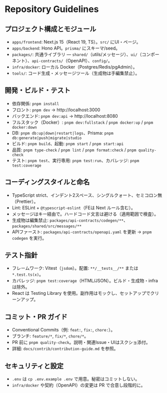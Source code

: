 # Repository Guidelines

## プロジェクト構成とモジュール

- `apps/frontend`: Next.js 15（React 19, TS）。`src/` にUI・ページ。
- `apps/backend`: Hono API。`prisma/` にスキーマ/seed。
- `packages/`: 共通ライブラリ — `shared/`（utils/メッセージ）、`ui/`（コンポーネント）、`api-contracts/`（OpenAPI）、`config/`。
- `infra/docker`: ローカル Docker（Postgres/Redis/pgAdmin）。
- `tools/`: コード生成・メッセージツール（生成物は手編集禁止）。

## 開発・ビルド・テスト

- 依存関係: `pnpm install`
- フロント: `pnpm dev` → http://localhost:3000
- バックエンド: `pnpm dev:api` → http://localhost:8080
- フルスタック（Docker）: `pnpm dev:fullstack` / `pnpm docker:up` / `pnpm docker:down`
- DB: `pnpm db:up|down|restart|logs`、Prisma: `pnpm db:generate|push|migrate|studio`
- ビルド: `pnpm build`、起動: `pnpm start` / `pnpm start:api`
- 品質: `pnpm type-check` / `pnpm lint` / `pnpm format:check` / `pnpm quality-check`
- テスト: `pnpm test`、実行専用: `pnpm test:run`、カバレッジ: `pnpm test:coverage`

## コーディングスタイルと命名

- TypeScript strict、インデント2スペース、シングルクォート、セミコロン無（Prettier）。
- Lint: ESLint + `@typescript-eslint`（FEは Next ルール含む）。
- メッセージはキー経由で。ハードコード文言は避ける（適用範囲で検査）。
- 生成物は編集禁止: `packages/api-contracts/codegen/**`、`packages/shared/src/messages/**`
- APIファースト: `packages/api-contracts/openapi.yaml` を更新 → `pnpm codegen` を実行。

## テスト指針

- フレームワーク: Vitest（`jsdom`）。配置: `**/__tests__/**` または `*.test.ts(x)`。
- カバレッジ: `pnpm test:coverage`（HTML/JSON）。ビルド・生成物・infraは除外。
- React は Testing Library を使用。副作用はモックし、セットアップでクリーンアップ。

## コミット・PR ガイド

- Conventional Commits（例: `feat:`, `fix:`, `chore:`）。
- ブランチ: `feature/*`, `fix/*`, `chore/*`。
- PR 前に `pnpm quality-check`。説明・関連Issue・UIはスクショ添付。
- 詳細: `docs/contrib/contribution-guide.md` を参照。

## セキュリティと設定

- `.env` は `cp .env.example .env` で用意。秘密はコミットしない。
- `infra/docker` や契約（OpenAPI）の変更は PR で合意し段階的に。
